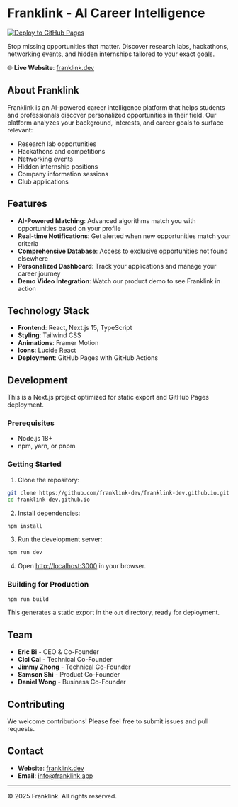 # Franklink - AI Career Intelligence

[![Deploy to GitHub Pages](https://github.com/franklink-dev/franklink-dev.github.io/actions/workflows/deploy.yml/badge.svg)](https://github.com/franklink-dev/franklink-dev.github.io/actions/workflows/deploy.yml)

Stop missing opportunities that matter. Discover research labs, hackathons, networking events, and hidden internships tailored to your exact goals.

🌐 **Live Website**: [franklink.dev](https://franklink.dev)

## About Franklink

Franklink is an AI-powered career intelligence platform that helps students and professionals discover personalized opportunities in their field. Our platform analyzes your background, interests, and career goals to surface relevant:

- Research lab opportunities
- Hackathons and competitions
- Networking events
- Hidden internship positions
- Company information sessions
- Club applications

## Features

- **AI-Powered Matching**: Advanced algorithms match you with opportunities based on your profile
- **Real-time Notifications**: Get alerted when new opportunities match your criteria
- **Comprehensive Database**: Access to exclusive opportunities not found elsewhere
- **Personalized Dashboard**: Track your applications and manage your career journey
- **Demo Video Integration**: Watch our product demo to see Franklink in action

## Technology Stack

- **Frontend**: React, Next.js 15, TypeScript
- **Styling**: Tailwind CSS
- **Animations**: Framer Motion
- **Icons**: Lucide React
- **Deployment**: GitHub Pages with GitHub Actions

## Development

This is a Next.js project optimized for static export and GitHub Pages deployment.

### Prerequisites

- Node.js 18+
- npm, yarn, or pnpm

### Getting Started

1. Clone the repository:
```bash
git clone https://github.com/franklink-dev/franklink-dev.github.io.git
cd franklink-dev.github.io
```

2. Install dependencies:
```bash
npm install
```

3. Run the development server:
```bash
npm run dev
```

4. Open [http://localhost:3000](http://localhost:3000) in your browser.

### Building for Production

```bash
npm run build
```

This generates a static export in the `out` directory, ready for deployment.

## Team

- **Eric Bi** - CEO & Co-Founder
- **Cici Cai** - Technical Co-Founder
- **Jimmy Zhong** - Technical Co-Founder
- **Samson Shi** - Product Co-Founder
- **Daniel Wong** - Business Co-Founder

## Contributing

We welcome contributions! Please feel free to submit issues and pull requests.

## Contact

- **Website**: [franklink.dev](https://franklink.dev)
- **Email**: info@franklink.app

---

© 2025 Franklink. All rights reserved.
